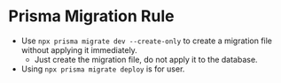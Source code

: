 # Prisma Migration Rule

- Use `npx prisma migrate dev --create-only` to create a migration file without applying it immediately.
  - Just create the migration file, do not apply it to the database.
- Using `npx prisma migrate deploy` is for user.